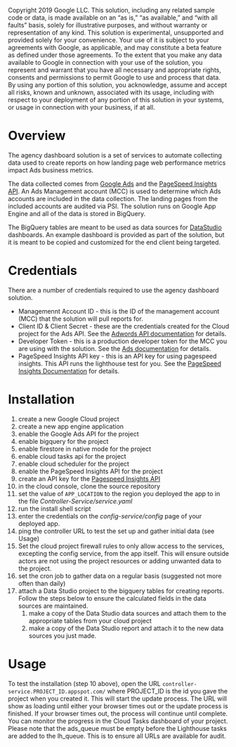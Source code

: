 Copyright 2019 Google LLC. This solution, including any related sample code or
data, is made available on an “as is,” “as available,” and “with all faults”
basis, solely for illustrative purposes, and without warranty or representation
of any kind. This solution is experimental, unsupported and provided solely for
your convenience. Your use of it is subject to your agreements with Google, as
applicable, and may constitute a beta feature as defined under those agreements.
To the extent that you make any data available to Google in connection with your
use of the solution, you represent and warrant that you have all necessary and
appropriate rights, consents and permissions to permit Google to use and process
that data.  By using any portion of this solution, you acknowledge, assume and
accept all risks, known and unknown, associated with its usage, including with
respect to your deployment of any portion of this solution in your systems, or
usage in connection with your business, if at all.

# Overview
The agency dashboard solution is a set of services to automate collecting data
used to create reports on how landing page web performance metrics impact Ads
business metrics.

The data collected comes from [Google Ads](https://ads.google.com) and the
[PageSpeed Insights
API](https://developers.google.com/speed/docs/insights/v5/get-started).
An Ads Management account (MCC) is used to determine which Ads accounts are
included in the data collection. The landing pages from the included accounts
are audited via PSI. The solution runs on Google App Engine and all of the data
is stored in BigQuery.

The BigQuery tables are meant to be used as data sources for
[DataStudio](https://datastudio.google.com/) dashboards. An example dashboard is
provided as part of the solution, but it is meant to be copied and customized
for the end client being targeted.

# Credentials
There are a number of credentials required to use the agency dashboard solution.
- Managemennt Account ID - this is the ID of the management account (MCC) that
  the solution will pull reports for.
- Client ID & Client Secret - these are the credentials created for the Cloud
  project for the Ads API. See the [Adwords API
  documentation](https://developers.google.com/adwords/api/docs/guides/authentication#installed)
  for details.
- Developer Token - this is a production developer token for the MCC you are
  using with the solution. See the [Ads
  documentation](https://developers.google.com/adwords/api/docs/guides/signup)
  for details.
- PageSpeed Insights API key - this is an API key for using pagespeed insights.
  This API runs the lighthouse test for you. See the [PageSpeed Insights
  Documentation](https://developers.google.com/speed/docs/insights/v5/get-started)
  for details.

# Installation
1. create a new Google Cloud project
1. create a new app engine application
1. enable the Google Ads API for the project
1. enable bigquery for the project
1. enable firestore in native mode for the project
1. enable cloud tasks api for the project
1. enable cloud scheduler for the project
1. enable the PageSpeed Insights API for the project
1. create an API key for the [Pagespeed Insights
   API](https://developers.google.com/speed/docs/insights/v5/get-started#key)
1. in the cloud console, clone the source repository
1. set the value of `APP_LOCATION` to the region you deployed the app to in
  the file *Controller-Service/service.yaml*
1. run the install shell script
1. enter the credentials on the *config-service/config* page of your deployed
   app.
1. ping the controller URL to test the set up and gather initial data (see
  Usage)
1. Set the cloud project firewall rules to only allow access to the services,
  excepting the config service, from the app itself. This will ensure outside
  actors are not using the project resources or adding unwanted data to the
  project.
1. set the cron job to gather data on a regular basis (suggested not more often
  than daily)
1. attach a Data Studio project to the bigquery tables for creating reports.
   Follow the steps below to ensure the calculated fields in the data sources
   are maintained.
    1. make a copy of the Data Studio data sources and attach them to the
     appropriate tables from your cloud project
    1. make a copy of the Data Studio report and attach it to the new data sources
     you just made.

# Usage
To test the installation (step 10 above), open the URL
`controller-service.PROJECT_ID.appspot.com/` where PROJECT_ID is the id you gave
the project when you created it. This will start the update process. The URL
will show as loading until either your browser times out or the update process
is finished. If your browser times out, the process will continue until
complete. You can monitor the progress in the Cloud Tasks dashboard of your
project. Please note that the ads_queue must be empty before the Lighthouse
tasks are added to the lh_queue. This is to ensure all URLs are available for
audit.
